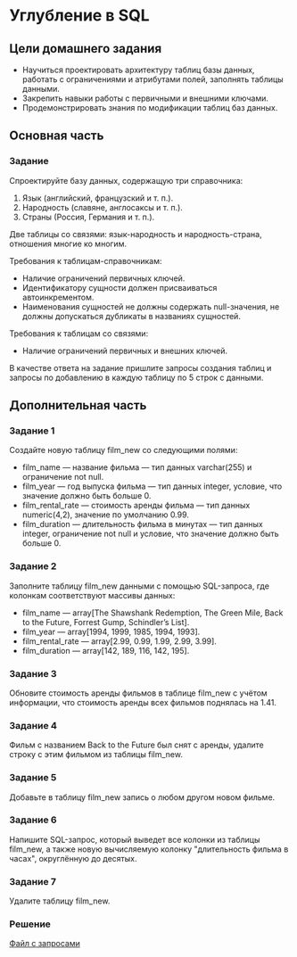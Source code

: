 # Углубление в SQL

## Цели домашнего задания

- Научиться проектировать архитектуру таблиц базы данных, работать с ограничениями и атрибутами полей, заполнять таблицы данными.
- Закрепить навыки работы с первичными и внешними ключами.
- Продемонстрировать знания по модификации таблиц баз данных.

## Основная часть

### Задание
Спроектируйте базу данных, содержащую три справочника:
1. Язык (английский, французский и т. п.).
2. Народность (славяне, англосаксы и т. п.).
3. Страны (Россия, Германия и т. п.).

Две таблицы со связями: язык-народность и народность-страна, отношения многие ко многим.

Требования к таблицам-справочникам:
- Наличие ограничений первичных ключей.
- Идентификатору сущности должен присваиваться автоинкрементом.
- Наименования сущностей не должны содержать null-значения, не должны допускаться дубликаты в названиях сущностей.

Требования к таблицам со связями:
- Наличие ограничений первичных и внешних ключей.

В качестве ответа на задание пришлите запросы создания таблиц и запросы по добавлению в каждую таблицу по 5 строк с данными.

## Дополнительная часть

### Задание 1
Создайте новую таблицу film_new со следующими полями:
- film_name — название фильма — тип данных varchar(255) и ограничение not null.
- film_year — год выпуска фильма — тип данных integer, условие, что значение должно быть больше 0.
- film_rental_rate — стоимость аренды фильма — тип данных numeric(4,2), значение по умолчанию 0.99.
- film_duration — длительность фильма в минутах — тип данных integer, ограничение not null и условие, что значение должно быть больше 0.

### Задание 2
Заполните таблицу film_new данными с помощью SQL-запроса, где колонкам соответствуют массивы данных:
- film_name — array[The Shawshank Redemption, The Green Mile, Back to the Future, Forrest Gump, Schindler’s List].
- film_year — array[1994, 1999, 1985, 1994, 1993].
- film_rental_rate — array[2.99, 0.99, 1.99, 2.99, 3.99].
- film_duration — array[142, 189, 116, 142, 195].

### Задание 3
Обновите стоимость аренды фильмов в таблице film_new с учётом информации, что стоимость аренды всех фильмов поднялась на 1.41.

### Задание 4
Фильм с названием Back to the Future был снят с аренды, удалите строку с этим фильмом из таблицы film_new.

### Задание 5
Добавьте в таблицу film_new запись о любом другом новом фильме.

### Задание 6
Напишите SQL-запрос, который выведет все колонки из таблицы film_new, а также новую вычисляемую колонку "длительность фильма в часах", округлённую до десятых.

### Задание 7
Удалите таблицу film_new.

### Решение
[Файл с запросами](/Projects/01_SQL/Study_tasks/Task_3/Solution.sql)
